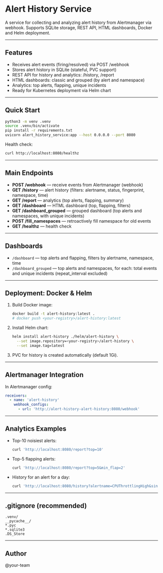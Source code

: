 # Alert History Service

A service for collecting and analyzing alert history from Alertmanager via webhook. Supports SQLite storage, REST API, HTML dashboards, Docker and Helm deployment.

---

## Features
- Receives alert events (firing/resolved) via POST /webhook
- Stores alert history in SQLite (stateful, PVC support)
- REST API for history and analytics: /history, /report
- HTML dashboards: classic and grouped (by alert and namespace)
- Analytics: top alerts, flapping, unique incidents
- Ready for Kubernetes deployment via Helm chart

---

## Quick Start

```bash
python3 -m venv .venv
source .venv/bin/activate
pip install -r requirements.txt
uvicorn alert_history_service:app --host 0.0.0.0 --port 8080
```

Health check:
```bash
curl http://localhost:8080/healthz
```

---

## Main Endpoints

- **POST /webhook** — receive events from Alertmanager (webhook)
- **GET /history** — alert history (filters: alertname, status, fingerprint, namespace, time)
- **GET /report** — analytics (top alerts, flapping, summary)
- **GET /dashboard** — HTML dashboard (top, flapping, filters)
- **GET /dashboard_grouped** — grouped dashboard (top alerts and namespaces, with unique incidents)
- **POST /fill_namespaces** — retroactively fill namespace for old events
- **GET /healthz** — health check

---

## Dashboards

- `/dashboard` — top alerts and flapping, filters by alertname, namespace, time
- `/dashboard_grouped` — top alerts and namespaces, for each: total events and unique incidents (repeat_interval excluded)

---

## Deployment: Docker & Helm

1. Build Docker image:
   ```bash
   docker build -t alert-history:latest .
   # docker push <your-registry>/alert-history:latest
   ```
2. Install Helm chart:
   ```bash
   helm install alert-history ./helm/alert-history \
     --set image.repository=<your-registry>/alert-history \
     --set image.tag=latest
   ```
3. PVC for history is created automatically (default 1Gi).

---

## Alertmanager Integration

In Alertmanager config:
```yaml
receivers:
  - name: 'alert-history'
    webhook_configs:
      - url: 'http://alert-history-alert-history:8080/webhook'
```

---

## Analytics Examples

- Top-10 noisiest alerts:
  ```bash
  curl 'http://localhost:8080/report?top=10'
  ```
- Top-5 flapping alerts:
  ```bash
  curl 'http://localhost:8080/report?top=5&min_flap=2'
  ```
- History for an alert for a day:
  ```bash
  curl 'http://localhost:8080/history?alertname=CPUThrottlingHigh&since=2024-06-01T00:00:00'
  ```

---

## .gitignore (recommended)
```
.venv/
__pycache__/
*.pyc
*.sqlite3
.DS_Store
```

---

## Author

@your-team
